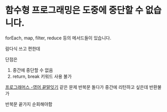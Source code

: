 # 함수형 프로그래밍은 도중에 중단할 수 없습니다.

forEach, map, filter, reduce 등의 메서드들이 있습니다.

람다식 쓰고 편한데 

단점은
1. 중간에 중단할 수 없음
2. return, break 키워드 사용 불가

[프로그래머스 -영어 끝말잇기](https://programmers.co.kr/learn/courses/30/lessons/12981) 같은 문제 반복문 돌다가 중간에 리턴하고 싶은데 반환불가 

반복문 끝가지 순회해야함